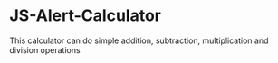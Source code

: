 # JS-Alert-Calculator
This calculator can do simple addition, subtraction, multiplication and division operations
